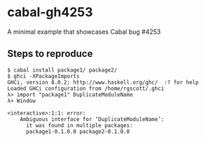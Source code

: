 # cabal-gh4253
A minimal example that showcases Cabal bug #4253

## Steps to reproduce

```
$ cabal install package1/ package2/
$ ghci -XPackageImports
GHCi, version 8.0.2: http://www.haskell.org/ghc/  :? for help
Loaded GHCi configuration from /home/rgscott/.ghci
λ> import "package1" DuplicateModuleName
λ> Window

<interactive>:1:1: error:
    Ambiguous interface for ‘DuplicateModuleName’:
      it was found in multiple packages:
      package1-0.1.0.0 package2-0.1.0.0
```
